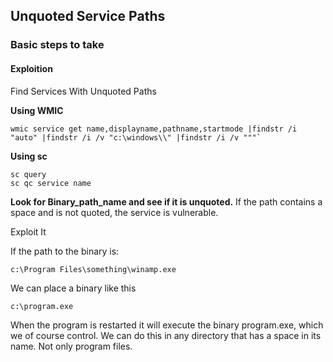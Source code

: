 ## Unquoted Service Paths

### Basic steps to take

#### Exploition

Find Services With Unquoted Paths

**Using WMIC**
```
wmic service get name,displayname,pathname,startmode |findstr /i "auto" |findstr /i /v "c:\windows\\" |findstr /i /v """`
```

**Using sc**
```
sc query
sc qc service name
```

**Look for Binary_path_name and see if it is unquoted.**
If the path contains a space and is not quoted, the service is vulnerable.

Exploit It

If the path to the binary is:

```
c:\Program Files\something\winamp.exe
```

We can place a binary like this
```
c:\program.exe
```

When the program is restarted it will execute the binary program.exe, which we of course control. We can do this in any directory that has a space in its name. Not only program files.
